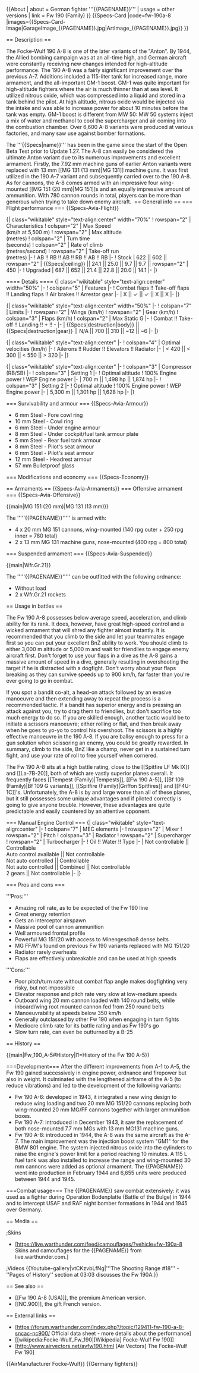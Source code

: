 {{About
| about = German fighter '''{{PAGENAME}}'''
| usage = other versions
| link = Fw 190 (Family)
}}
{{Specs-Card
|code=fw-190a-8
|images={{Specs-Card-Image|GarageImage_{{PAGENAME}}.jpg|ArtImage_{{PAGENAME}}.jpg}}
}}

== Description ==
<!-- ''In the description, the first part should be about the history of and the creation and combat usage of the aircraft, as well as its key features. In the second part, tell the reader about the aircraft in the game. Insert a screenshot of the vehicle, so that if the novice player does not remember the vehicle by name, he will immediately understand what kind of vehicle the article is talking about.'' -->
The Focke-Wulf 190 A-8 is one of the later variants of the "Anton". By 1944, the Allied bombing campaign was at an all-time high, and German aircraft were constantly receiving new changes intended for high-altitude performance. The 190 A-8 was a fairly significant improvement over the previous A-7. Additions included a 115-liter tank for increased range, more armament, and the all-important GM-1 boost. GM-1 was quite important for high-altitude fighters where the air is much thinner than at sea level. It utilized nitrous oxide, which was compressed into a liquid and stored in a tank behind the pilot. At high altitude, nitrous oxide would be injected via the intake and was able to increase power for about 10 minutes before the tank was empty. GM-1 boost is different from MW 50: MW 50 systems inject a mix of water and methanol to cool the supercharger and air coming into the combustion chamber. Over 6,600 A-8 variants were produced at various factories, and many saw use against bomber formations. 

The '''{{Specs|name}}''' has been in the game since the start of the Open Beta Test prior to Update 1.27. The A-8 can easily be considered the ultimate Anton variant due to its numerous improvements and excellent armament. Firstly, the 7.92 mm machine guns of earlier Anton variants were replaced with 13 mm [[MG 131 (13 mm)|MG 131]] machine guns. It was first utilized in the 190 A-7 variant and subsequently carried over to the 190 A-8. As for cannons, the A-8 comes armed with an impressive four wing-mounted [[MG 151 (20 mm)|MG 151]]s and an equally impressive amount of ammunition. With 780 cannon rounds in total, players can be more than generous when trying to take down enemy aircraft. 
== General info ==
=== Flight performance ===
{{Specs-Avia-Flight}}
<!-- ''Describe how the aircraft behaves in the air. Speed, manoeuvrability, acceleration and allowable loads - these are the most important characteristics of the vehicle.'' -->

{| class="wikitable" style="text-align:center" width="70%"
! rowspan="2" | Characteristics
! colspan="2" | Max Speed<br>(km/h at 5,500 m)
! rowspan="2" | Max altitude<br>(metres)
! colspan="2" | Turn time<br>(seconds)
! colspan="2" | Rate of climb<br>(metres/second)
! rowspan="2" | Take-off run<br>(metres)
|-
! AB !! RB !! AB !! RB !! AB !! RB
|-
! Stock
| 622 || 602 || rowspan="2" | {{Specs|ceiling}} || 24.1 || 25.0 || 9.7 || 9.7 || rowspan="2" | 450
|-
! Upgraded
| 687 || 652 || 21.4 || 22.8 || 20.0 || 14.1
|-
|}

==== Details ====
{| class="wikitable" style="text-align:center" width="50%"
|-
! colspan="5" | Features
|-
! Combat flaps !! Take-off flaps !! Landing flaps !! Air brakes !! Arrestor gear
|-
| X || ✓ || ✓ || X || X     <!-- ✓ -->
|-
|}

{| class="wikitable" style="text-align:center" width="50%"
|-
! colspan="7" | Limits
|-
! rowspan="2" | Wings (km/h)
! rowspan="2" | Gear (km/h)
! colspan="3" | Flaps (km/h)
! colspan="2" | Max Static G
|-
! Combat !! Take-off !! Landing !! + !! -
|-
| {{Specs|destruction|body}} || {{Specs|destruction|gear}} || N/A || 700 || 310 || ~12 || ~6
|-
|}

{| class="wikitable" style="text-align:center"
|-
! colspan="4" | Optimal velocities (km/h)
|-
! Ailerons !! Rudder !! Elevators !! Radiator
|-
| < 420 || < 300 || < 550 || > 320
|-
|}

{| class="wikitable" style="text-align:center"
|-
! colspan="3" | Compressor (RB/SB)
|-
! colspan="3" | Setting 1
|-
! Optimal altitude
! 100% Engine power
! WEP Engine power
|-
| 700 m || 1,498 hp || 1,874 hp
|-
! colspan="3" | Setting 2
|-
! Optimal altitude
! 100% Engine power
! WEP Engine power
|-
| 5,300 m || 1,301 hp || 1,628 hp
|-
|}

=== Survivability and armour ===
{{Specs-Avia-Armour}}
<!-- ''Examine the survivability of the aircraft. Note how vulnerable the structure is and how secure the pilot is, whether the fuel tanks are armoured, etc. Describe the armour, if there is any, and also mention the vulnerability of other critical aircraft systems.'' -->

* 6 mm Steel - Fore cowl ring
* 10 mm Steel - Cowl ring
* 6 mm Steel - Under engine armour
* 8 mm Steel - Under cockpit/fuel tank armour plate
* 5 mm Steel - Rear fuel tank armour
* 8 mm Steel - Pilot's seat armour
* 6 mm Steel - Pilot's seat armour
* 12 mm Steel - Headrest armour
* 57 mm Bulletproof glass

=== Modifications and economy ===
{{Specs-Economy}}

== Armaments ==
{{Specs-Avia-Armaments}}
=== Offensive armament ===
{{Specs-Avia-Offensive}}
<!-- ''Describe the offensive armament of the aircraft, if any. Describe how effective the cannons and machine guns are in a battle, and also what belts or drums are better to use. If there is no offensive weaponry, delete this subsection.'' -->
{{main|MG 151 (20 mm)|MG 131 (13 mm)}}

The '''''{{PAGENAME}}''''' is armed with:

* 4 x 20 mm MG 151 cannons, wing-mounted (140 rpg outer + 250 rpg inner = 780 total)
* 2 x 13 mm MG 131 machine guns, nose-mounted (400 rpg = 800 total)

=== Suspended armament ===
{{Specs-Avia-Suspended}}
<!-- ''Describe the aircraft's suspended armament: additional cannons under the wings, bombs, rockets and torpedoes. This section is especially important for bombers and attackers. If there is no suspended weaponry remove this subsection.'' -->
{{main|Wfr.Gr.21}}

The '''''{{PAGENAME}}''''' can be outfitted with the following ordnance:

* Without load
* 2 x Wfr.Gr.21 rockets

== Usage in battles ==
<!-- ''Describe the tactics of playing in the aircraft, the features of using aircraft in a team and advice on tactics. Refrain from creating a "guide" - do not impose a single point of view, but instead, give the reader food for thought. Examine the most dangerous enemies and give recommendations on fighting them. If necessary, note the specifics of the game in different modes (AB, RB, SB).'' -->
The Fw 190 A-8 possesses below average speed, acceleration, and climb ability for its rank. It does, however, have great high-speed control and a wicked armament that will shred any fighter almost instantly. It is recommended that you climb to the side and let your teammates engage first so you can put your excellent BnZ ability to work. You should climb to either 3,000 m altitude or 5,000 m and wait for friendlies to engage enemy aircraft first. Don't forget to use your flaps in a dive as the A-8 gains a massive amount of speed in a dive, generally resulting in overshooting the target if he is distracted with a dogfight. Don't worry about your flaps breaking as they can survive speeds up to 900 km/h, far faster than you're ever going to go in combat.

If you spot a bandit co-alt, a head-on attack followed by an evasive manoeuvre and then extending away to repeat the process is a recommended tactic. If a bandit has superior energy and is pressing an attack against you, try to drag them to friendlies, but don't sacrifice too much energy to do so. If you are skilled enough, another tactic would be to initiate a scissors manoeuvre; either rolling or flat, and then break away when he goes to yo-yo to control his overshoot. The scissors is a highly effective manoeuvre in the 190 A-8. If you are ballsy enough to press for a gun solution when scissoring an enemy, you could be greatly rewarded. In summary, climb to the side, BnZ like a champ, never get in a sustained turn fight, and use your rate of roll to free yourself when cornered.

The Fw 190 A-8 sits at a high battle rating, close to the [[Spitfire LF Mk IX]] and [[La-7B-20]], both of which are vastly superior planes overall. It frequently faces [[Tempest (Family)|Tempests]], [[Fw 190 A-5]], [[Bf 109 (Family)|Bf 109 G variants]], [[Spitfire (Family)|Griffon Spitfires]] and [[F4U-1C]]'s. Unfortunately, the A-8 is by and large worse than all of these planes, but it still possesses some unique advantages and if piloted correctly is going to give anyone trouble. However, these advantages are quite predictable and easily countered by an attentive opponent.

=== Manual Engine Control ===
{| class="wikitable" style="text-align:center"
|-
! colspan="7" | MEC elements
|-
! rowspan="2" | Mixer
! rowspan="2" | Pitch
! colspan="3" | Radiator
! rowspan="2" | Supercharger
! rowspan="2" | Turbocharger
|-
! Oil !! Water !! Type
|-
| Not controllable || Controllable<br>Auto control available || Not controllable<br>Not auto controlled || Controllable<br>Not auto controlled || Combined || Not controllable<br>2 gears || Not controllable
|-
|}

=== Pros and cons ===
<!-- ''Summarise and briefly evaluate the vehicle in terms of its characteristics and combat effectiveness. Mark its pros and cons in the bulleted list. Try not to use more than 6 points for each of the characteristics. Avoid using categorical definitions such as "bad", "good" and the like - use substitutions with softer forms such as "inadequate" and "effective".'' -->

'''Pros:'''

* Amazing roll rate, as to be expected of the Fw 190 line
* Great energy retention
* Gets an interceptor airspawn
* Massive pool of cannon ammunition
* Well armoured frontal profile
* Powerful MG 151/20 with access to Minengeschoß dense belts
* MG FF/M's found on previous Fw 190 variants replaced with MG 151/20
* Radiator rarely overheats
* Flaps are effectively unbreakable and can be used at high speeds

'''Cons:'''

* Poor pitch/turn rate without combat flap angle makes dogfighting very risky, but not impossible
* Elevator response and pitch rate very slow at low-medium speeds
* Outboard wing 20 mm cannon loaded with 140 round belts, while inboard/wing root mounted cannon fed from 250 round belts
* Manoeuvrability at speeds below 350 km/h
* Generally outclassed by other Fw 190  when engaging in turn fights
* Mediocre climb rate for its battle rating and as Fw 190's go
* Slow turn rate, can even be outturned by a B-25

== History ==
<!-- ''Describe the history of the creation and combat usage of the aircraft in more detail than in the introduction. If the historical reference turns out to be too long, take it to a separate article, taking a link to the article about the vehicle and adding a block "/History" (example: <nowiki>https://wiki.warthunder.com/(Vehicle-name)/History</nowiki>) and add a link to it here using the <code>main</code> template. Be sure to reference text and sources by using <code><nowiki><ref></ref></nowiki></code>, as well as adding them at the end of the article with <code><nowiki><references /></nowiki></code>. This section may also include the vehicle's dev blog entry (if applicable) and the in-game encyclopedia description (under <code><nowiki>=== In-game description ===</nowiki></code>, also if applicable).'' -->

{{main|Fw_190_A-5#History|l1=History of the Fw 190 A-5}}

===Development===
After the different improvements from A-1 to A-5, the Fw 190 gained successively in engine power, ordnance and firepower but also in weight. It culminated with the lengthened airframe of the A-5 (to reduce vibrations) and led to the development of the following variants:

* Fw 190 A-6: developed in 1943, it integrated a new wing design to reduce wing loading and two 20 mm MG 151/20 cannons replacing both wing-mounted 20 mm MG/FF cannons together with larger ammunition boxes.
* Fw 190 A-7: introduced in December 1943, it saw the replacement of both nose-mounted 7.7 mm MGs with 13 mm MG131 machine guns.
* Fw 190 A-8: introduced in 1944, the A-8 was the same aircraft as the A-7. The main improvement was the injection boost system "GM1" for the BMW 801 engine. The system injected nitrous oxide into the cylinders to raise the engine's power limit for a period reaching 10 minutes. A 115 L fuel tank was also installed to increase the range and wing-mounted 30 mm cannons were added as optional armament. The {{PAGENAME}} went into production in February 1944 and 6,655 units were produced between 1944 and 1945.

===Combat usage===
The {{PAGENAME}} saw combat extensively: it was used as a fighter during Operation Bodenplatte (Battle of the Bulge) in 1944 and to intercept USAF and RAF night bomber formations in 1944 and 1945 over Germany.

== Media ==
<!-- ''Excellent additions to the article would be video guides, screenshots from the game, and photos.'' -->

;Skins

* [https://live.warthunder.com/feed/camouflages/?vehicle=fw-190a-8 Skins and camouflages for the {{PAGENAME}} from live.warthunder.com.]

;Videos
{{Youtube-gallery|vtCKzvbLfNg|'''The Shooting Range #18''' - ''Pages of History'' section at 03:03 discusses the Fw 190A.}}

== See also ==
<!-- ''Links to the articles on the War Thunder Wiki that you think will be useful for the reader, for example:''
* ''reference to the series of the aircraft;''
* ''links to approximate analogues of other nations and research trees.'' -->

* [[Fw 190 A-8 (USA)]], the premium American version.
* [[NC.900]], the gift French version.

== External links ==
<!-- ''Paste links to sources and external resources, such as:''
* ''topic on the official game forum;''
* ''other literature.'' -->

* [https://forum.warthunder.com/index.php?/topic/129411-fw-190-a-8-sncac-nc900/ Official data sheet - more details about the performance]
* [[wikipedia:Focke-Wulf_Fw_190|[Wikipedia] Focke-Wulf Fw 190]]
* [http://www.airvectors.net/avfw190.html <nowiki>[Air Vectors]</nowiki> The Focke-Wulf Fw 190]

{{AirManufacturer Focke-Wulf}}
{{Germany fighters}}